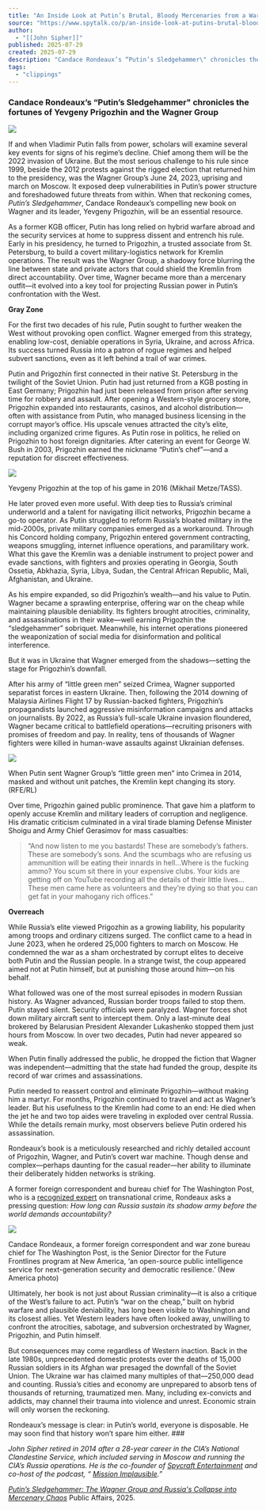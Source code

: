 ```yaml
---
title: "An Inside Look at Putin’s Brutal, Bloody Mercenaries from a War Crimes Expert"
source: "https://www.spytalk.co/p/an-inside-look-at-putins-brutal-bloody?publication_id=81003&post_id=169504149&isFreemail=true&r=7br8e&triedRedirect=true"
author:
  - "[[John Sipher]]"
published: 2025-07-29
created: 2025-07-29
description: "Candace Rondeaux’s “Putin’s Sledgehammer\" chronicles the fortunes of Yevgeny Prigozhin and the Wagner Group"
tags:
  - "clippings"
---
```

### Candace Rondeaux’s “Putin’s Sledgehammer" chronicles the fortunes of Yevgeny Prigozhin and the Wagner Group

![](https://substackcdn.com/image/fetch/$s_!1zom!)

If and when Vladimir Putin falls from power, scholars will examine several key events for signs of his regime’s decline. Chief among them will be the 2022 invasion of Ukraine. But the most serious challenge to his rule since 1999, beside the 2012 protests against the rigged election that returned him to the presidency, was the Wagner Group’s June 24, 2023, uprising and march on Moscow. It exposed deep vulnerabilities in Putin’s power structure and foreshadowed future threats from within. When that reckoning comes, *Putin’s Sledgehammer*, Candace Rondeaux’s compelling new book on Wagner and its leader, Yevgeny Prigozhin, will be an essential resource.

As a former KGB officer, Putin has long relied on hybrid warfare abroad and the security services at home to suppress dissent and entrench his rule. Early in his presidency, he turned to Prigozhin, a trusted associate from St. Petersburg, to build a covert military-logistics network for Kremlin operations. The result was the Wagner Group, a shadowy force blurring the line between state and private actors that could shield the Kremlin from direct accountability. Over time, Wagner became more than a mercenary outfit—it evolved into a key tool for projecting Russian power in Putin’s confrontation with the West.

**Gray Zone**

For the first two decades of his rule, Putin sought to further weaken the West without provoking open conflict. Wagner emerged from this strategy, enabling low-cost, deniable operations in Syria, Ukraine, and across Africa. Its success turned Russia into a patron of rogue regimes and helped subvert sanctions, even as it left behind a trail of war crimes.

Putin and Prigozhin first connected in their native St. Petersburg in the twilight of the Soviet Union. Putin had just returned from a KGB posting in East Germany; Prigozhin had just been released from prison after serving time for robbery and assault. After opening a Western-style grocery store, Prigozhin expanded into restaurants, casinos, and alcohol distribution—often with assistance from Putin, who managed business licensing in the corrupt mayor’s office. His upscale venues attracted the city’s elite, including organized crime figures. As Putin rose in politics, he relied on Prigozhin to host foreign dignitaries. After catering an event for George W. Bush in 2003, Prigozhin earned the nickname “Putin’s chef”—and a reputation for discreet effectiveness.

![](https://substackcdn.com/image/fetch/$s_!Xwgi!)

Yevgeny Prigozhin at the top of his game in 2016 (Mikhail Metze/TASS).

He later proved even more useful. With deep ties to Russia’s criminal underworld and a talent for navigating illicit networks, Prigozhin became a go-to operator. As Putin struggled to reform Russia’s bloated military in the mid-2000s, private military companies emerged as a workaround. Through his Concord holding company, Prigozhin entered government contracting, weapons smuggling, internet influence operations, and paramilitary work. What this gave the Kremlin was a deniable instrument to project power and evade sanctions, with fighters and proxies operating in Georgia, South Ossetia, Abkhazia, Syria, Libya, Sudan, the Central African Republic, Mali, Afghanistan, and Ukraine.

As his empire expanded, so did Prigozhin’s wealth—and his value to Putin. Wagner became a sprawling enterprise, offering war on the cheap while maintaining plausible deniability. Its fighters brought atrocities, criminality, and assassinations in their wake—well earning Prigozhin the “sledgehammer” sobriquet. Meanwhile, his internet operations pioneered the weaponization of social media for disinformation and political interference.

But it was in Ukraine that Wagner emerged from the shadows—setting the stage for Prigozhin’s downfall.

After his army of “little green men” seized Crimea, Wagner supported separatist forces in eastern Ukraine. Then, following the 2014 downing of Malaysia Airlines Flight 17 by Russian-backed fighters, Prigozhin’s propagandists launched aggressive misinformation campaigns and attacks on journalists. By 2022, as Russia’s full-scale Ukraine invasion floundered, Wagner became critical to battlefield operations—recruiting prisoners with promises of freedom and pay. In reality, tens of thousands of Wagner fighters were killed in human-wave assaults against Ukrainian defenses.

![](https://substackcdn.com/image/fetch/$s_!HHry!)

When Putin sent Wagner Group’s “little green men” into Crimea in 2014, masked and without unit patches, the Kremlin kept changing its story. (RFE/RL)

Over time, Prigozhin gained public prominence. That gave him a platform to openly accuse Kremlin and military leaders of corruption and negligence. His dramatic criticism culminated in a viral tirade blaming Defense Minister Shoigu and Army Chief Gerasimov for mass casualties:

> “And now listen to me you bastards! These are somebody’s fathers. These are somebody’s sons. And the scumbags who are refusing us ammunition will be eating their innards in hell…Where is the fucking ammo? You scum sit there in your expensive clubs. Your kids are getting off on YouTube recording all the details of their little lives…These men came here as volunteers and they’re dying so that you can get fat in your mahogany rich offices.”

**Overreach**

While Russia’s elite viewed Prigozhin as a growing liability, his popularity among troops and ordinary citizens surged. The conflict came to a head in June 2023, when he ordered 25,000 fighters to march on Moscow. He condemned the war as a sham orchestrated by corrupt elites to deceive both Putin and the Russian people. In a strange twist, the coup appeared aimed not at Putin himself, but at punishing those around him—on his behalf.

What followed was one of the most surreal episodes in modern Russian history. As Wagner advanced, Russian border troops failed to stop them. Putin stayed silent. Security officials were paralyzed. Wagner forces shot down military aircraft sent to intercept them. Only a last-minute deal brokered by Belarusian President Alexander Lukashenko stopped them just hours from Moscow. In over two decades, Putin had never appeared so weak.

When Putin finally addressed the public, he dropped the fiction that Wagner was independent—admitting that the state had funded the group, despite its record of war crimes and assassinations.

Putin needed to reassert control and eliminate Prigozhin—without making him a martyr. For months, Prigozhin continued to travel and act as Wagner’s leader. But his usefulness to the Kremlin had come to an end: He died when the jet he and two top aides were traveling in exploded over central Russia. While the details remain murky, most observers believe Putin ordered his assassination.

Rondeaux’s book is a meticulously researched and richly detailed account of Prigozhin, Wagner, and Putin’s covert war machine. Though dense and complex—perhaps daunting for the casual reader—her ability to illuminate their deliberately hidden networks is striking.

A former foreign correspondent and bureau chief for The Washington Post, who is a [recognized expert](https://www.newamerica.org/our-people/candace-rondeaux/) on transnational crime, Rondeaux asks a pressing question: *How long can Russia sustain its shadow army before the world demands accountability?*

![](https://substackcdn.com/image/fetch/$s_!6hdU!)

Candace Rondeaux, a former foreign correspondent and war zone bureau chief for The Washington Post, is the Senior Director for the Future Frontlines program at New America, ‘an open-source public intelligence service for next-generation security and democratic resilience.’ (New America photo)

Ultimately, her book is not just about Russian criminality—it is also a critique of the West’s failure to act. Putin’s “war on the cheap,” built on hybrid warfare and plausible deniability, has long been visible to Washington and its closest allies. Yet Western leaders have often looked away, unwilling to confront the atrocities, sabotage, and subversion orchestrated by Wagner, Prigozhin, and Putin himself.

But consequences may come regardless of Western inaction. Back in the late 1980s, unprecedented domestic protests over the deaths of 15,000 Russian soldiers in its Afghan war presaged the downfall of the Soviet Union. The Ukraine war has claimed many multiples of that—250,000 dead and counting. Russia’s cities and economy are unprepared to absorb tens of thousands of returning, traumatized men. Many, including ex-convicts and addicts, may channel their trauma into violence and unrest. Economic strain will only worsen the reckoning.

Rondeaux’s message is clear: in Putin’s world, everyone is disposable. He may soon find that history won’t spare him either. ###

*John Sipher retired in 2014 after a 28-year career in the CIA’s National Clandestine Service, which included serving in Moscow and running the CIA’s Russia operations. He is the co-founder of [Spycraft Entertainment](https://spycraftentertainment.com/) and co-host of the podcast, “ [Mission Implausible](https://podcasts.apple.com/us/podcast/mission-implausible/id1728340033).”*

*[Putin’s Sledgehammer: The Wagner Group and Russia's Collapse into Mercenary Chaos](https://www.hachettebookgroup.com/titles/candace-rondeaux/putins-sledgehammer/9781541703087/?lens=publicaffairs)* Public Affairs, 2025.